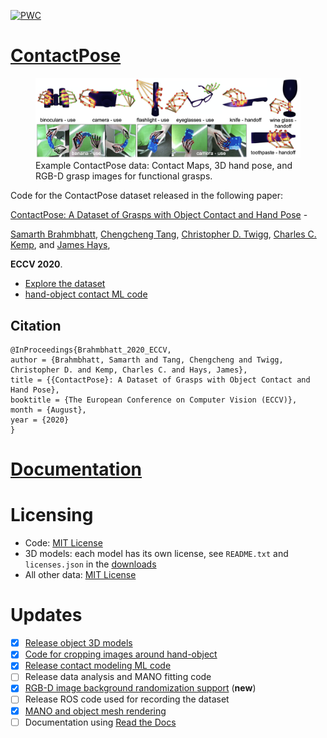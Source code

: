 [![PWC](https://img.shields.io/endpoint.svg?url=https://paperswithcode.com/badge/contactpose-a-dataset-of-grasps-with-object/grasp-contact-prediction-on-contactpose)](https://paperswithcode.com/sota/grasp-contact-prediction-on-contactpose?p=contactpose-a-dataset-of-grasps-with-object)


# [ContactPose](https://contactpose.cc.gatech.edu)

<figure>
<img src="readme_images/teaser.png" width="700">
<figcaption>Example ContactPose data: Contact Maps, 3D hand pose, and RGB-D grasp images for functional grasps.</figcaption>
</figure>

Code for the ContactPose dataset released in the following paper:

[ContactPose: A Dataset of Grasps with Object Contact and Hand Pose](https://contactpose.cc.gatech.edu) - 

[Samarth Brahmbhatt](https://samarth-robo.github.io/),
[Chengcheng Tang](https://scholar.google.com/citations?hl=en&user=WbG27wQAAAAJ),
[Christopher D. Twigg](https://scholar.google.com/citations?hl=en&user=aN-lQ0sAAAAJ),
[Charles C. Kemp](http://charliekemp.com/), and
[James Hays](https://www.cc.gatech.edu/~hays/),

**ECCV 2020**.

- [Explore the dataset](https://contactpose.cc.gatech.edu/contactpose_explorer.html)
- [hand-object contact ML code](https://github.com/samarth-robo/ContactPose-ML)

## Citation
```
@InProceedings{Brahmbhatt_2020_ECCV,
author = {Brahmbhatt, Samarth and Tang, Chengcheng and Twigg, Christopher D. and Kemp, Charles C. and Hays, James},
title = {{ContactPose}: A Dataset of Grasps with Object Contact and Hand Pose},
booktitle = {The European Conference on Computer Vision (ECCV)},
month = {August},
year = {2020}
}
```

# [Documentation](docs/doc.md)

# Licensing
- Code: [MIT License](LICENSE.txt)
- 3D models: each model has its own license, see `README.txt` and `licenses.json` in the [downloads]((docs/doc.md#3d-models-and-3d-printing))
- All other data: [MIT License](LICENSE.txt)

# Updates
- [x] [Release object 3D models](docs/doc.md#3d-models-and-3d-printing)
- [x] [Code for cropping images around hand-object](demo.ipynb)
- [x] [Release contact modeling ML code](https://github.com/samarth-robo/ContactPose-ML)
- [ ] Release data analysis and MANO fitting code
- [x] [RGB-D image background randomization support](docs/doc.md#image-preprocessing) (**new**)
- [ ] Release ROS code used for recording the dataset
- [x] [MANO and object mesh rendering](docs/rendering.md)
- [ ] Documentation using [Read the Docs](https://readthedocs.org)
